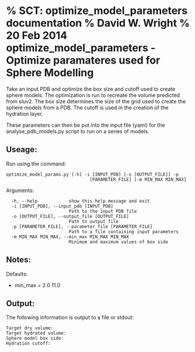 % SCT: optimize_model_parameters documentation
% David W. Wright
% 20 Feb 2014
optimize_model_parameters - Optimize paramateres used for Sphere Modelling
==========================================================================

Take an input PDB and optimize the box size and cutoff used to create sphere
models.
The optimization is run to recreate the volume predicted from sluv2.
The box size determines the size of the grid used to create the sphere models
from a PDB.
The cutoff is used in the creation of the hydration layer.

These parameters can then be put into the input file (yaml) for the
analyse_pdb_models.py script to run on a series of models.


Useage:
-------

Run using the command:

~~~~~~~
optimize_model_params.py [-h] -i [INPUT_PDB] [-o [OUTPUT_FILE]] -p
                                [PARAMETER_FILE] [-m MIN_MAX MIN_MAX]
~~~~~~~

Arguments:

~~~~~~~
  -h, --help            show this help message and exit
  -i [INPUT_PDB], --input_pdb [INPUT_PDB]
                        Path to the input PDB file
  -o [OUTPUT_FILE], --output_file [OUTPUT_FILE]
                        Path to output file
  -p [PARAMETER_FILE], --parameter_file [PARAMETER_FILE]
                        Path to a file containing input parameters
  -m MIN_MAX MIN_MAX, --min_max MIN_MAX MIN_MAX
                        Minimum and maximum values of box side
~~~~~~~

Notes:
------

Defaults:

+ min_max = 2.0 11.0

Output:
-------

The following information is output to a file or stdout:

~~~~~~~
Target dry volume: 
Target hydrated volume: 
Sphere model box side: 
Hydration cutoff: 
~~~~~~~
